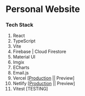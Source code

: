 # Personal Website

### Tech Stack

1. React
2. TypeScript
3. Vite
4. Firebase | Cloud Firestore
5. Material UI
6. Imgix
7. ECharts
8. Email.js
9. Vercel [[Production](https://ayanava-karmakar.vercel.app) || Preview]
10. Netlify [[Production](https://ayanava-karmakar.netlify.app) || Preview]
11. Vitest [TESTING]






















